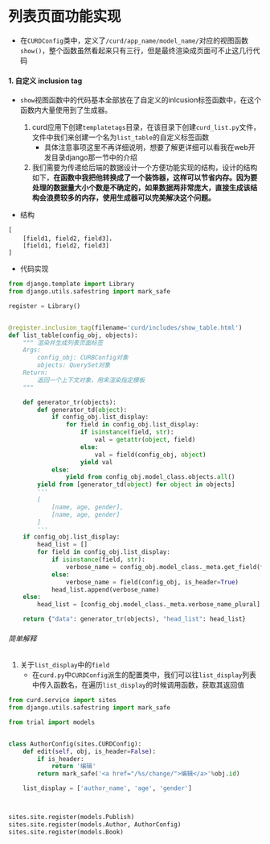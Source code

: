 # 列表页面功能实现

- 在`CURDConfig`类中，定义了`/curd/app_name/model_name/`对应的视图函数`show()`，整个函数虽然看起来只有三行，但是最终渲染成页面可不止这几行代码

#### 1. 自定义 inclusion tag
- `show`视图函数中的代码基本全部放在了自定义的inlcusion标签函数中，在这个函数内大量使用到了生成器。
	1. curd应用下创建`templatetags`目录，在该目录下创建`curd_list.py`文件，文件中我们来创建一个名为`list_table`的自定义标签函数
		- 具体注意事项这里不再详细说明，想要了解更详细可以看我在web开发目录django那一节中的介绍
	2. 我们需要为传递给后端的数据设计一个方便功能实现的结构，设计的结构如下，**在函数中我把他转换成了一个装饰器，这样可以节省内存。因为要处理的数据量大小个数是不确定的，如果数据两非常庞大，直接生成该结构会浪费较多的内存，使用生成器可以完美解决这个问题。**

- 结构

```
[
	[field1, field2, field3]，
	[field1, field2, field3]
]
```


- 代码实现 


```python
from django.template import Library
from django.utils.safestring import mark_safe

register = Library()


@register.inclusion_tag(filename='curd/includes/show_table.html')
def list_table(config_obj, objects):
    """ 渲染并生成列表页面标签
    Args:
        config_obj: CURBConfig对象
        objects: QuerySet对象
    Return:
        返回一个上下文对象，用来渲染指定模板
    """

    def generator_tr(objects):
        def generator_td(object):
            if config_obj.list_display:
                for field in config_obj.list_display:
                    if isinstance(field, str):
                        val = getattr(object, field)
                    else:
                        val = field(config_obj, object)
                    yield val
            else:
                yield from config_obj.model_class.objects.all()
        yield from [generator_td(object) for object in objects]
        '''
        [
            [name, age, gender],
            [name, age, gender]
        ]
        '''
    if config_obj.list_display:
        head_list = []
        for field in config_obj.list_display:
            if isinstance(field, str):
                verbose_name = config_obj.model_class._meta.get_field(field).verbose_name
            else:
                verbose_name = field(config_obj, is_header=True)
            head_list.append(verbose_name)
    else:
        head_list = [config_obj.model_class._meta.verbose_name_plural]

    return {"data": generator_tr(objects), "head_list": head_list}

```

###### 简单解释
1. 关于`list_display`中的`field`
	- 在`curd.py`中`CURDConfig`派生的配置类中，我们可以往`list_display`列表中传入函数名，在遍历`list_display`的时候调用函数，获取其返回值

```python
from curd.service import sites
from django.utils.safestring import mark_safe

from trial import models


class AuthorConfig(sites.CURDConfig):
    def edit(self, obj, is_header=False):
        if is_header:
            return '编辑'
        return mark_safe('<a href="/%s/change/">编辑</a>'%obj.id)

    list_display = ['author_name', 'age', 'gender']



sites.site.register(models.Publish)
sites.site.register(models.Author, AuthorConfig)
sites.site.register(models.Book)

```